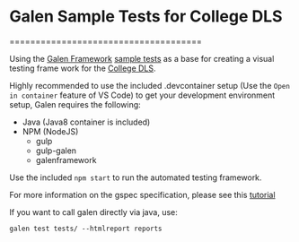 # Galen Sample Tests for College DLS
=====================================

Using the [Galen Framework](http://galenframework.com) [sample tests](https://github.com/galenframework/galen-sample-tests) as a base for creating a visual testing frame work for the [College DLS](https://github.com/utsa-asc/college-dls).

Highly recommended to use the included .devcontainer setup (Use the ```Open in container``` feature of VS Code) to get your development environment setup, Galen requires the following:

- Java (Java8 container is included)
- NPM (NodeJS)
    - gulp
    - gulp-galen
    - galenframework

Use the included ```npm start``` to run the automated testing framework.

For more information on the gspec specification, please see this [tutorial](https://tinnedfruit.com/writing/why-and-how-to-test-your-pattern-library-2.html)

If you want to call galen directly via java, use:

```
galen test tests/ --htmlreport reports
```
